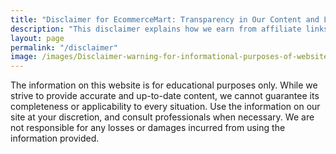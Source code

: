```yaml
---
title: "Disclaimer for EcommerceMart: Transparency in Our Content and Links"
description: "This disclaimer explains how we earn from affiliate links and the accuracy of our ecommerce-related content."
layout: page
permalink: "/disclaimer"
image: /images/Disclaimer-warning-for-informational-purposes-of-website-content.webp
---
```


The information on this website is for educational purposes only. While we strive to provide accurate and up-to-date content, we cannot guarantee its completeness or applicability to every situation. Use the information on our site at your discretion, and consult professionals when necessary. We are not responsible for any losses or damages incurred from using the information provided.